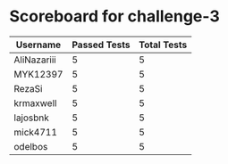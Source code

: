 # Scoreboard for challenge-3
| Username   | Passed Tests | Total Tests |
|------------|--------------|-------------|
| AliNazariii | 5 | 5 |
| MYK12397 | 5 | 5 |
| RezaSi | 5 | 5 |
| krmaxwell | 5 | 5 |
| lajosbnk | 5 | 5 |
| mick4711 | 5 | 5 |
| odelbos | 5 | 5 |
